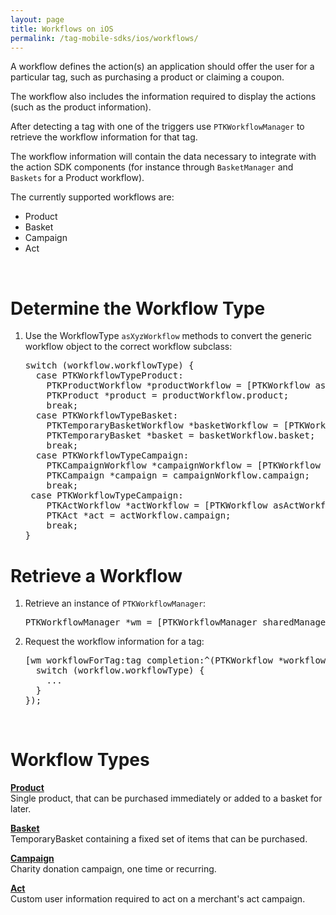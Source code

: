 ```yaml
---
layout: page
title: Workflows on iOS
permalink: /tag-mobile-sdks/ios/workflows/
---
```


A workflow defines the action(s) an application should offer the user for a particular tag, such as purchasing a product or claiming a coupon.

The workflow also includes the information required to display the actions (such as the product information).

After detecting a tag with one of the triggers use `PTKWorkflowManager` to retrieve the workflow information for that tag.

The workflow information will contain the data necessary to integrate with the action SDK components (for instance through `BasketManager` and `Baskets` for a Product workflow).

The currently supported workflows are:

* Product
* Basket
* Campaign
* Act

<br />

# Determine the Workflow Type

1. Use the WorkflowType `asXyzWorkflow` methods to convert the generic workflow object to the correct workflow subclass:

    <pre>switch (workflow.workflowType) {
     case PTKWorkflowTypeProduct:
       PTKProductWorkflow *productWorkflow = [PTKWorkflow asProductWorkflow:workflow];
       PTKProduct *product = productWorkflow.product;
       break;
     case PTKWorkflowTypeBasket:
       PTKTemporaryBasketWorkflow *basketWorkflow = [PTKWorkflow asBasketWorkflow:workflow];
       PTKTemporaryBasket *basket = basketWorkflow.basket;
       break;
     case PTKWorkflowTypeCampaign:
       PTKCampaignWorkflow *campaignWorkflow = [PTKWorkflow asCampaignWorkflow:workflow];
       PTKCampaign *campaign = campaignWorkflow.campaign;
       break;
	case PTKWorkflowTypeCampaign:
       PTKActWorkflow *actWorkflow = [PTKWorkflow asActWorkflow:workflow];
       PTKAct *act = actWorkflow.campaign;
       break;
   }</pre>

# Retrieve a Workflow

1. Retrieve an instance of `PTKWorkflowManager`:

    <pre>PTKWorkflowManager *wm = [PTKWorkflowManager sharedManager]</pre>

2. Request the workflow information for a tag:

    <pre>[wm workflowForTag:tag completion:^(PTKWorkflow *workflow, NSError *error) {
     switch (workflow.workflowType) {
       ...
     }
   });</pre>

<br />

# Workflow Types

**[Product]({{site.baseurl}}/tag-mobile-sdks/ios/products/)**<br />
Single product, that can be purchased immediately or added to a basket for later.

**[Basket]({{site.baseurl}}/tag-mobile-sdks/ios/baskets/)**<br />
TemporaryBasket containing a fixed set of items that can be purchased.

**[Campaign]({{site.baseurl}}/tag-mobile-sdks/ios/campaigns/)**<br />
Charity donation campaign, one time or recurring.

**[Act]({{site.baseurl}}/tag-mobile-sdks/ios/acts/)**<br />
Custom user information required to act on a merchant's act campaign.